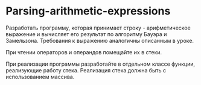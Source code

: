 # Parsing-arithmetic-expressions
Разработать программу, которая принимает строку - арифметическое выражение и вычисляет его результат по алгоритму Бауэра и Замельзона. Требования к выражению аналогичны описанным в уроке.

При чтении операторов и операндов помещайте их в стеки.

При реализации программы разработайте в отдельном классе функции, реализующие работу стека. Реализация стека должна быть с использованием массива.
